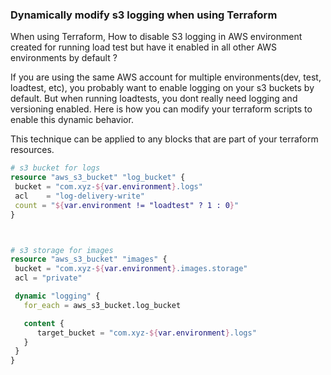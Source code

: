 
### Dynamically modify s3 logging when using Terraform

When using Terraform, How to disable S3 logging in AWS environment created for running load test but have it enabled in all other AWS environments by default ?

If you are using the same AWS account for multiple environments(dev, test, loadtest, etc), you probably want to enable logging on your s3 buckets by default. But when running loadtests, you dont really need logging and versioning enabled. Here is how you can modify your terraform scripts to enable this dynamic behavior.

This technique can be applied to any blocks that are part of your terraform resources.

```terraform
# s3 bucket for logs
resource "aws_s3_bucket" "log_bucket" {
 bucket = "com.xyz-${var.environment}.logs"
 acl    = "log-delivery-write"
 count = "${var.environment != "loadtest" ? 1 : 0}"
}



# s3 storage for images
resource "aws_s3_bucket" "images" {
 bucket = "com.xyz-${var.environment}.images.storage"
 acl = "private"

 dynamic "logging" {
   for_each = aws_s3_bucket.log_bucket

   content {
      target_bucket = "com.xyz-${var.environment}.logs"
   }
 }
}
```

